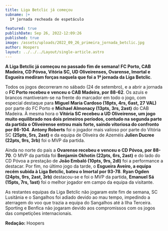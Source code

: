 ```yaml
---
title: Liga Betclic já começou
subname: |+
  1ª jornada recheada de espetáculo 
   
featured: true
publishDate: Sep 26, 2022-12:09:26
published: true
image: /assets/uploads/2022_09_26_primeira_jornada_betclic.jpg
author: Hoopers
layout: ../../../Layout/single-article.astro
---
```

<!--StartFragment-->

**A Liga Betclic já começou no passado fim de semana! FC Porto, CAB Madeira, CD Póvoa, Vitória SC, UD Oliveirenses, Ovarense, Imortal e Esgueira mediram forças naquela que foi a 1ª jornada da Liga Betclic**.  

Todos os jogos decorreram no sábado (24 de setembro), e a abrir a jornada o **FC Porto recebeu e venceu o CAB Madeira, por 88-62**. Os azuis e brancos mantiveram-se na frente do marcador em todo o jogo, com especial destaque para **Miguel Maria Cardoso (18pts, 4rs, 6ast, 27 VAL)** por parte do FC Porto e **Michael Almonacy (13pts, 3rs, 2ast)** do CAB Madeira. À mesma hora o **Vitória SC recebeu a UD Oliveirense, um jogo muito equilibrado nos dois primeiros períodos, contudo na segunda parte da partida o Oliveirense entrou mais forte, saindo vitoriosa do confronto por 86-104**. **Antony Roberts** foi o jogador mais valioso por parte do Vitória SC **(25pts, 5rs, 2ast)** e da equipa de Oliveira de Azeméis **Julien Ducree (22pts, 9rs, 3rb)** foi o MVP da partida. 

Ainda no norte do país a **Ovarense recebeu e venceu o CD Póvoa, por 88-70**. O MVP da partida foi **Benjamin Okhotin (22pts, 6rs, 2ast)** e do lado do CD Póvoa a prestação de **João Embaló (10pts, 9rs, 2dl)** foi a performance a destacar. Por fim, no último jogo da tarde, o **Esgueira Aveiro, a equipa recém subida à Liga Betclic, bateu o Imortal por 93-78**. **Ryan Ogden (24pts, 9rs, 2ast, 3rb)** destacou-se e foi o MVP da partida, **Emanuel Sá (15pts, 7rs, 1ast)** foi o melhor jogador em campo da equipa da visitante.

As restantes equipas da Liga Betclic não jogaram este fim de semana, SC Lusitânia e o Sangalhos foi adiado devido ao mau tempo, impedindo a aterragem do voo que trazia a equipa do Sangalhos até à Ilha Terceira. Sporting e Benfica não jogaram devido aos compromissos com os jogos das competições internacionais.

**Redação:** Hoopers

<!--EndFragment-->